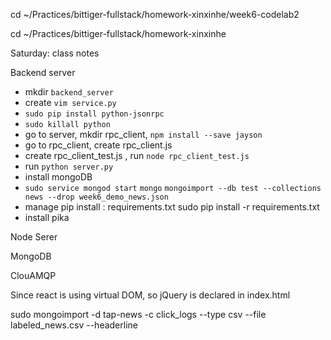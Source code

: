 cd ~/Practices/bittiger-fullstack/homework-xinxinhe/week6-codelab2

cd ~/Practices/bittiger-fullstack/homework-xinxinhe



Saturday: class notes 

Backend server
- mkdir `backend_server`
- create `vim service.py`
- `sudo pip install python-jsonrpc`
- `sudo killall python`
- go to server, mkdir rpc_client, `npm install --save jayson`
- go to rpc_client, create rpc_client.js
- create rpc_client_test.js , run `node rpc_client_test.js`
- run `python server.py`
- install mongoDB
- `sudo service mongod start`   `mongo`  `mongoimport --db test --collections news --drop week6_demo_news.json`
- manage pip install : requirements.txt   sudo pip install -r requirements.txt
- install pika



Node Serer 

MongoDB

ClouAMQP


Since react is using virtual DOM, so jQuery is declared in index.html

sudo mongoimport -d tap-news -c click_logs --type csv --file labeled_news.csv --headerline
